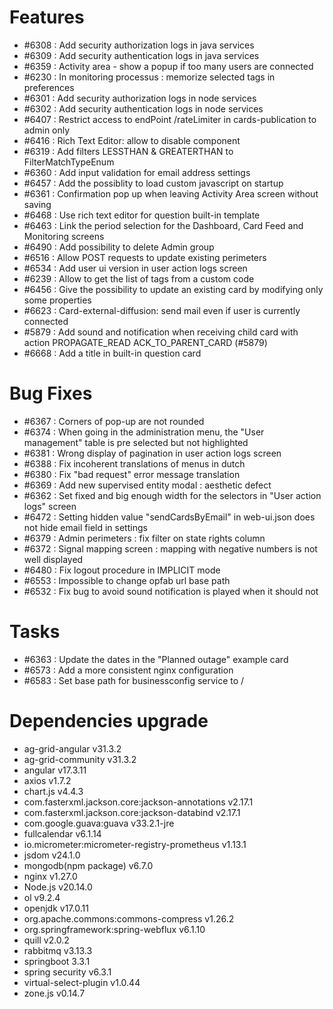 
# Features

- #6308 : Add security authorization logs in java services
- #6309 : Add security authentication logs in java services
- #6359 : Activity area - show a popup if too many users are connected
- #6230 : In monitoring processus : memorize selected tags in preferences
- #6301 : Add security authorization logs in node services
- #6302 : Add security authentication logs in node services
- #6407 : Restrict access to endPoint /rateLimiter in cards-publication to admin only
- #6416 : Rich Text Editor: allow to disable component
- #6319 : Add filters LESSTHAN & GREATERTHAN to FilterMatchTypeEnum
- #6360 : Add input validation for email address settings
- #6457 : Add the possiblity to load custom javascript on startup
- #6361 : Confirmation pop up when leaving Activity Area screen without saving
- #6468 : Use rich text editor for question built-in template
- #6463 : Link the period selection for the Dashboard, Card Feed and Monitoring screens
- #6490 : Add possibility to delete Admin group
- #6516 : Allow POST requests to update existing perimeters
- #6534 : Add user ui version in user action logs screen
- #6239 : Allow to get the list of tags from a custom code
- #6456 : Give the possibility to update an existing card by modifying only some properties
- #6623 : Card-external-diffusion: send mail even if user is currently connected
- #5879 : Add sound and notification when receiving child card with action PROPAGATE_READ ACK_TO_PARENT_CARD (#5879)
- #6668 : Add a title in built-in question card

# Bug Fixes

- #6367 : Corners of pop-up are not rounded
- #6374 : When going in the administration menu, the "User management" table is pre selected but not highlighted
- #6381 : Wrong display of pagination in user action logs screen
- #6388 : Fix incoherent translations of menus in dutch
- #6380 : Fix "bad request" error message translation
- #6369 : Add new supervised entity modal : aesthetic defect
- #6362 : Set fixed and big enough width for the selectors in "User action logs" screen
- #6472 : Setting hidden value "sendCardsByEmail" in web-ui.json does not hide email field in settings
- #6379 : Admin perimeters : fix filter on state rights column
- #6372 : Signal mapping screen : mapping with negative numbers is not well displayed
- #6480 : Fix logout procedure in IMPLICIT mode
- #6553 : Impossible to change opfab url base path
- #6532 : Fix bug to avoid sound notification is played when it should not

# Tasks

- #6363 : Update the dates in the "Planned outage" example card
- #6573 : Add a more consistent nginx configuration
- #6583 : Set base path for businessconfig service to /

# Dependencies upgrade

- ag-grid-angular v31.3.2
- ag-grid-community v31.3.2
- angular v17.3.11
- axios v1.7.2
- chart.js v4.4.3
- com.fasterxml.jackson.core:jackson-annotations v2.17.1
- com.fasterxml.jackson.core:jackson-databind v2.17.1
- com.google.guava:guava v33.2.1-jre
- fullcalendar v6.1.14
- io.micrometer:micrometer-registry-prometheus v1.13.1
- jsdom v24.1.0 
- mongodb(npm package) v6.7.0
- nginx v1.27.0
- Node.js v20.14.0
- ol v9.2.4
- openjdk v17.0.11
- org.apache.commons:commons-compress v1.26.2
- org.springframework:spring-webflux v6.1.10
- quill v2.0.2
- rabbitmq v3.13.3
- springboot 3.3.1
- spring security v6.3.1
- virtual-select-plugin v1.0.44
- zone.js v0.14.7

